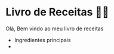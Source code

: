 # Livro de Receitas :man_cook:

Olá, Bem vindo ao meu livro de receitas

* Ingredientes principais
* 